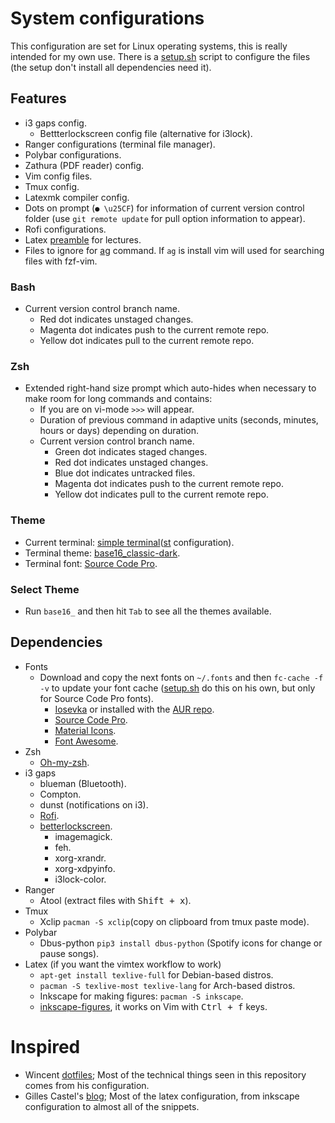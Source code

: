 # System configurations

This configuration are set for Linux operating systems, this is really intended for my own use.  There is a [setup.sh](https://github.com/fredo0522/Dotfiles/blob/master/setup.sh) script to configure the files (the setup don't install all dependencies need it).

## Features
* i3 gaps config.
    * Bettterlockscreen config file (alternative for i3lock).
* Ranger configurations (terminal file manager).
* Polybar configurations.
* Zathura (PDF reader) config.
* Vim config files.
* Tmux config.
* Latexmk compiler config.
* Dots on prompt (`● \u25CF`) for information of current version control folder (use `git remote update` for pull option information to appear).
* Rofi configurations.
* Latex [preamble](https://github.com/fredo0522/dotfiles/blob/master/latex/preamble.tex) for lectures.
* Files to ignore for [ag](https://github.com/ggreer/the_silver_searcher) command. If `ag` is install vim will used for searching files with fzf-vim.

### Bash
* Current version control branch name.
    * Red dot indicates unstaged changes.
    * Magenta dot indicates push to the current remote repo.
    * Yellow dot indicates pull to the current remote repo.

### Zsh
* Extended right-hand size prompt which auto-hides when necessary to make room for long commands and contains:
    * If you are on vi-mode `>>>` will appear.
    * Duration of previous command in adaptive units (seconds, minutes, hours or days) depending on duration.
    * Current version control branch name.
        * Green dot indicates staged changes.
        * Red dot indicates unstaged changes.
        * Blue dot indicates untracked files.
        * Magenta dot indicates push to the current remote repo.
        * Yellow dot indicates pull to the current remote repo.

### Theme
* Current terminal: [simple terminal](https://st.suckless.org/)([st](https://github.com/fredo0522/st) configuration).
* Terminal theme: [base16_classic-dark](https://github.com/chriskempson/base16-shell).
* Terminal font: [Source Code Pro](https://github.com/adobe-fonts/source-code-pro).

### Select Theme
* Run `base16_` and then hit `Tab` to see all the themes available.

## Dependencies
* Fonts
   * Download and copy the next fonts on `~/.fonts` and then `fc-cache -f -v` to update your font cache ([setup.sh](https://github.com/fredo0522/Dotfiles/blob/master/setup.sh) do this on his own, but only for Source Code Pro fonts).
      * [Iosevka](https://github.com/be5invis/Iosevka/tree/master) or installed with the [AUR repo](https://aur.archlinux.org/packages/ttf-iosevka/).
      * [Source Code Pro](https://github.com/adobe-fonts/source-code-pro).
      * [Material Icons](https://github.com/google/material-design-icons).
      * [Font Awesome](https://fontawesome.com/).
* Zsh
    * [Oh-my-zsh](https://github.com/robbyrussell/oh-my-zsh).
* i3 gaps
    * blueman (Bluetooth).
    * Compton.
    * dunst (notifications on i3).
    * [Rofi](https://github.com/davatorium/rofi).
    * [betterlockscreen](https://github.com/pavanjadhaw/betterlockscreen).
        * imagemagick.
        * feh.
        * xorg-xrandr.
        * xorg-xdpyinfo.
        * i3lock-color.
* Ranger
    * Atool (extract files with <kbd>Shift + x</kbd>).
* Tmux
    * Xclip `pacman -S xclip`(copy on clipboard from tmux paste mode).
* Polybar
    * Dbus-python `pip3 install dbus-python` (Spotify icons for change or pause songs).
* Latex (if you want the vimtex workflow to work)
    * `apt-get install texlive-full` for Debian-based distros.
    * `pacman -S texlive-most texlive-lang` for Arch-based distros.
    * Inkscape for making figures: `pacman -S inkscape`.
    * [inkscape-figures](https://github.com/gillescastel/inkscape-figures), it works on Vim with <kbd>Ctrl + f</kbd> keys.

# Inspired
* Wincent [dotfiles](https://github.com/wincent/wincent); Most of the technical things seen in this repository comes from his configuration.
* Gilles Castel's [blog](https://castel.dev/); Most of the latex configuration, from inkscape configuration to almost all of the snippets.


